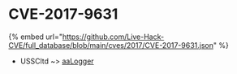 # CVE-2017-9631
{% embed url="https://github.com/Live-Hack-CVE/full_database/blob/main/cves/2017/CVE-2017-9631.json" %}

* USSCltd ~> [aaLogger](https://www.alice-snow.ru/2017/database/cve-2017-9631/aalogger-usscltd)